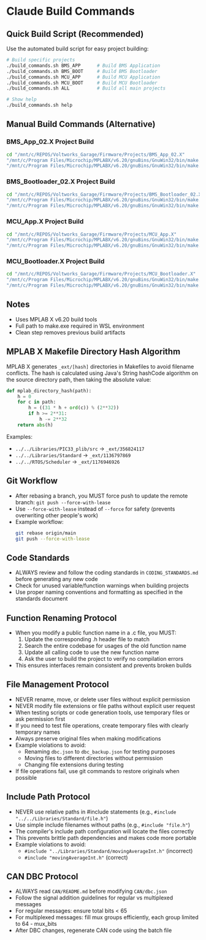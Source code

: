 # Claude Build Commands

## Quick Build Script (Recommended)
Use the automated build script for easy project building:
```bash
# Build specific projects
./build_commands.sh BMS_APP      # Build BMS Application
./build_commands.sh BMS_BOOT     # Build BMS Bootloader
./build_commands.sh MCU_APP      # Build MCU Application  
./build_commands.sh MCU_BOOT     # Build MCU Bootloader
./build_commands.sh ALL          # Build all main projects

# Show help
./build_commands.sh help
```

## Manual Build Commands (Alternative)

### BMS_App_02.X Project Build
```bash
cd "/mnt/c/REPOS/Voltworks_Garage/Firmware/Projects/BMS_App_02.X"
"/mnt/c/Program Files/Microchip/MPLABX/v6.20/gnuBins/GnuWin32/bin/make.exe" -f nbproject/Makefile-DEFAULT.mk CONF=DEFAULT clean
"/mnt/c/Program Files/Microchip/MPLABX/v6.20/gnuBins/GnuWin32/bin/make.exe" -f nbproject/Makefile-DEFAULT.mk CONF=DEFAULT
```

### BMS_Bootloader_02.X Project Build
```bash
cd "/mnt/c/REPOS/Voltworks_Garage/Firmware/Projects/BMS_Bootloader_02.X"
"/mnt/c/Program Files/Microchip/MPLABX/v6.20/gnuBins/GnuWin32/bin/make.exe" -f nbproject/Makefile-DEFAULT.mk CONF=DEFAULT clean
"/mnt/c/Program Files/Microchip/MPLABX/v6.20/gnuBins/GnuWin32/bin/make.exe" -f nbproject/Makefile-DEFAULT.mk CONF=DEFAULT
```

### MCU_App.X Project Build
```bash
cd "/mnt/c/REPOS/Voltworks_Garage/Firmware/Projects/MCU_App.X"
"/mnt/c/Program Files/Microchip/MPLABX/v6.20/gnuBins/GnuWin32/bin/make.exe" -f nbproject/Makefile-default.mk CONF=default clean
"/mnt/c/Program Files/Microchip/MPLABX/v6.20/gnuBins/GnuWin32/bin/make.exe" -f nbproject/Makefile-default.mk CONF=default
```

### MCU_Bootloader.X Project Build
```bash
cd "/mnt/c/REPOS/Voltworks_Garage/Firmware/Projects/MCU_Bootloader.X"
"/mnt/c/Program Files/Microchip/MPLABX/v6.20/gnuBins/GnuWin32/bin/make.exe" -f nbproject/Makefile-default.mk CONF=default clean
"/mnt/c/Program Files/Microchip/MPLABX/v6.20/gnuBins/GnuWin32/bin/make.exe" -f nbproject/Makefile-default.mk CONF=default
```

## Notes
- Uses MPLAB X v6.20 build tools
- Full path to make.exe required in WSL environment
- Clean step removes previous build artifacts

## MPLAB X Makefile Directory Hash Algorithm
MPLAB X generates `_ext/[hash]` directories in Makefiles to avoid filename conflicts. The hash is calculated using Java's String hashCode algorithm on the source directory path, then taking the absolute value:

```python
def mplab_directory_hash(path):
    h = 0
    for c in path:
        h = ((31 * h + ord(c)) % (2**32))
        if h >= 2**31:
            h -= 2**32
    return abs(h)
```

Examples:
- `../../Libraries/PIC33_plib/src` → `_ext/356824117`
- `../../Libraries/Standard` → `_ext/1136797869`
- `../../RTOS/Scheduler` → `_ext/1176946926`

## Git Workflow
- After rebasing a branch, you MUST force push to update the remote branch: `git push --force-with-lease`
- Use `--force-with-lease` instead of `--force` for safety (prevents overwriting other people's work)
- Example workflow:
  ```bash
  git rebase origin/main
  git push --force-with-lease
  ```

## Code Standards
- ALWAYS review and follow the coding standards in `CODING_STANDARDS.md` before generating any new code
- Check for unused variable/function warnings when building projects
- Use proper naming conventions and formatting as specified in the standards document

## Function Renaming Protocol
- When you modify a public function name in a .c file, you MUST:
  1. Update the corresponding .h header file to match
  2. Search the entire codebase for usages of the old function name
  3. Update all calling code to use the new function name
  4. Ask the user to build the project to verify no compilation errors
- This ensures interfaces remain consistent and prevents broken builds

## File Management Protocol
- NEVER rename, move, or delete user files without explicit permission
- NEVER modify file extensions or file paths without explicit user request
- When testing scripts or code generation tools, use temporary files or ask permission first
- If you need to test file operations, create temporary files with clearly temporary names
- Always preserve original files when making modifications
- Example violations to avoid:
  - Renaming `dbc.json` to `dbc_backup.json` for testing purposes
  - Moving files to different directories without permission
  - Changing file extensions during testing
- If file operations fail, use git commands to restore originals when possible

## Include Path Protocol
- NEVER use relative paths in #include statements (e.g., `#include "../../Libraries/Standard/file.h"`)
- Use simple include filenames without paths (e.g., `#include "file.h"`)
- The compiler's include path configuration will locate the files correctly
- This prevents brittle path dependencies and makes code more portable
- Example violations to avoid:
  - `#include "../Libraries/Standard/movingAverageInt.h"` (incorrect)
  - `#include "movingAverageInt.h"` (correct)

## CAN DBC Protocol
- ALWAYS read `CAN/README.md` before modifying `CAN/dbc.json`
- Follow the signal addition guidelines for regular vs multiplexed messages
- For regular messages: ensure total bits < 65
- For multiplexed messages: fill mux groups efficiently, each group limited to 64 - mux_bits
- After DBC changes, regenerate CAN code using the batch file